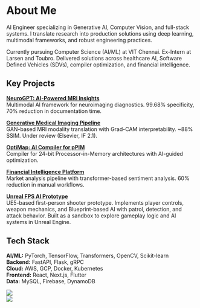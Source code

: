 # About Me

AI Engineer specializing in Generative AI, Computer Vision, and full-stack systems. I translate research into production solutions using deep learning, multimodal frameworks, and robust engineering practices.

Currently pursuing Computer Science (AI/ML) at VIT Chennai. Ex-Intern at Larsen and Toubro. Delivered solutions across healthcare AI, Software Defined Vehicles (SDVs), compiler optimization, and financial intelligence.

## Key Projects

**[NeuroGPT: AI-Powered MRI Insights](https://github.com/atchudhansg/NeuroGPT-AI-Powered-MRI-Insights-Reporting)**  
Multimodal AI framework for neuroimaging diagnostics. 99.68% specificity, 70% reduction in documentation time.

**[Generative Medical Imaging Pipeline](https://github.com/atchudhansg/MRI-Modality-Translation)**  
GAN-based MRI modality translation with Grad-CAM interpretability. ~88% SSIM. Under review (Elsevier, IF 2.1).

**[OptiMap: AI Compiler for pPIM](https://github.com/atchudhansg/OptiMap-Compiler)**  
Compiler for 24-bit Processor-in-Memory architectures with AI-guided optimization.

**[Financial Intelligence Platform](https://github.com/atchudhansg/Financial-Data-Analysis-Stock-Prediction-with-ML-Web-Scraping)**  
Market analysis pipeline with transformer-based sentiment analysis. 60% reduction in manual workflows.

**[Unreal FPS AI Prototype](https://github.com/atchudhansg/GameDevProject)**  
UE5-based first-person shooter prototype. Implements player controls, weapon mechanics, and Blueprint-based AI with patrol, detection, and attack behavior. Built as a sandbox to explore gameplay logic and AI systems in Unreal Engine.

## Tech Stack

**AI/ML:** PyTorch, TensorFlow, Transformers, OpenCV, Scikit-learn  
**Backend:** FastAPI, Flask, gRPC  
**Cloud:** AWS, GCP, Docker, Kubernetes  
**Frontend:** React, Next.js, Flutter  
**Data:** MySQL, Firebase, DynamoDB

![](https://github-readme-stats.vercel.app/api?username=atchudhansg&theme=dark&hide_border=false&include_all_commits=true&count_private=true)  
![](https://github-readme-stats.vercel.app/api/top-langs/?username=atchudhansg&theme=dark&hide_border=false&include_all_commits=true&count_private=true&layout=compact)

